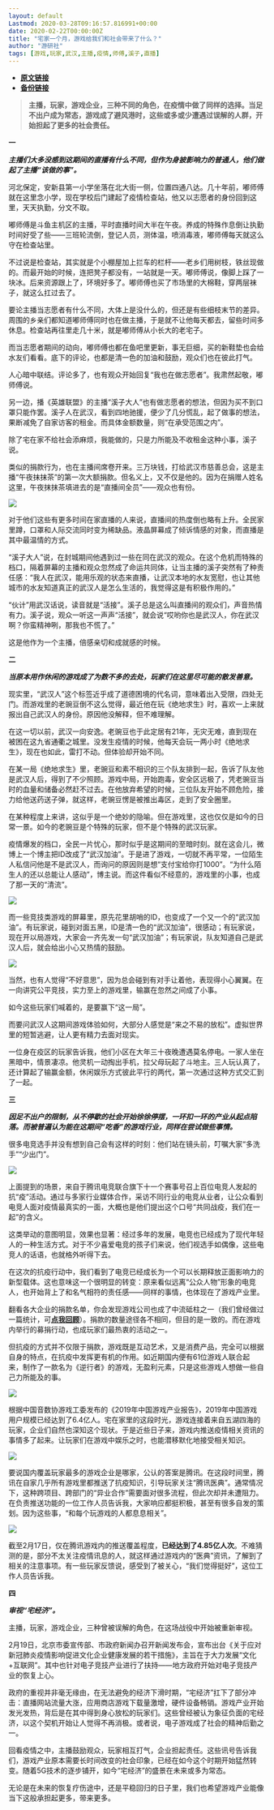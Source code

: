 ```yaml
---
layout: default
Lastmod: 2020-03-28T09:16:57.816991+00:00
date: 2020-02-22T00:00:00Z
title: "宅家一个月，游戏给我们和社会带来了什么？"
author: "游研社"
tags: [游戏,玩家,武汉,主播,疫情,师傅,溪子,直播]
---
```


* [**原文链接**](https://www.yystv.cn/p/6218)
* [**备份链接**](http://archive.ph/2jKoI)


> **主播，玩家，游戏企业，三种不同的角色，在疫情中做了同样的选择。当足不出户成为常态，游戏成了避风港时，这些或多或少遭遇过误解的人群，开始担起了更多的社会责任。**

**一**

**_主播们大多没感到这期间的直播有什么不同，但作为身披影响力的普通人，他们做起了主播“该做的事”。_**

河北保定，安新县第一小学坐落在北大街一侧，位置四通八达。几十年前，嘟师傅就在这里念小学，现在学校后门建起了疫情检查站，他又以志愿者的身份回到这里，天天执勤，分文不取。

嘟师傅是斗鱼主机区的主播，平时直播时间大半在午夜。养成的特殊作息倒让执勤时间好受了些——三班轮流倒，登记人员，测体温，喷消毒液，嘟师傅每天就这么守在检查站里。

不过说是检查站，其实就是个小棚屋加上拦车的栏杆——老乡们用树枝，铁丝现做的。而最开始的时候，连把凳子都没有，一站就是一天。嘟师傅说，像脚上踩了一块冰。后来资源跟上了，环境好多了。嘟师傅也买了市场里的大棉鞋，穿两层袜子，就这么扛过去了。

要论主播当志愿者有什么不同，大体上是没什么的，但还是有些细枝末节的差异。周围的乡亲们都知道嘟师傅同时也在做主播，于是就不让他每天都去，留些时间多休息。检查站再往里走几十米，就是嘟师傅从小长大的老宅子。

而当志愿者期间的动向，嘟师傅也都在鱼吧里更新，事无巨细，买的新鞋垫也会给水友们看看。底下的评论，也都是清一色的加油和鼓励，观众们也在彼此打气。

人心暗中联结。评论多了，也有观众开始回复“我也在做志愿者”。我肃然起敬，嘟师傅说。

另一边，播《英雄联盟》的主播“溪子大人”也有做志愿者的想法，但因为买不到口罩只能作罢。溪子人在武汉，看到四地驰援，便少了几分慌乱，起了做事的想法，果断减免了自家访客的租金。而具体金额数量，则“在承受范围之内”。

除了宅在家不给社会添麻烦，我能做的，只是力所能及不收租金这种小事，溪子说。

类似的捐款行为，也在主播间席卷开来。三万块钱，打给武汉市慈善总会，这是主播“午夜抹抹茶”的第一次大额捐款。但名义上，又不仅是他的。因为在捐赠人姓名这里，午夜抹抹茶填进去的是“直播间全员”——观众也有份。

![](/images/post/432e6a1f3ea4861ef49cea9c96a4629b.png_mw680water)

对于他们这些有更多时间在家直播的人来说，直播间的热度倒也略有上升。全民家里蹲，口罩和人际交流同时变为稀缺品。液晶屏幕成了倾诉情感的对象，而直播是其中最温情的方式。

“溪子大人”说，在封城期间他遇到过一些在同在武汉的观众。在这个危机而特殊的档口，隔着屏幕的主播和观众忽然成了命运共同体，让当主播的溪子突然有了种责任感：“我人在武汉，能用乐观的状态来直播，让武汉本地的水友宽慰，也让其他城市的水友知道真正的武汉人是怎么生活的，我觉得这是有积极作用的。”

“伙计”用武汉话说，读音就是“活接”。溪子总是这么叫直播间的观众们，声音热情有力。溪子说，观众一听这一声声“活接”，就会说“哎哟你也是武汉人，你在武汉啊？你蛮精神咧，那我也不慌了。”

这是他作为一个主播，倍感亲切和成就感的时候。

  

**二**

_**当原本用作休闲的游戏成了为数不多的去处，玩家们在这里尽可能的散发善意。**_

现实里，“武汉人”这个标签近乎成了道德困境的代名词，意味着出入受限，四处无门。而游戏里的老豌豆倒不这么觉得，最近他在玩《绝地求生》时，喜欢一上来就报出自己武汉人的身份。原因他没解释，但不难理解。

在这一切以前，武汉一向安逸。老豌豆也于此定居有21年，无灾无难，直到现在被困在这九省通衢之城里。没发生疫情的时候，他每天会玩一两小时《绝地求生》，现在也如此，雷打不动。但体验却开始不同。

在某一局《绝地求生》里，老豌豆和素不相识的三个队友排到一起，告诉了队友他是武汉人后，得到了不少照顾。游戏中局，开始跑毒，安全区远极了，凭老豌豆当时的血量和储备必然赶不过去。在他放弃希望的时候，三位队友开始不顾危险，接力给他送药送子弹，就这样，老豌豆愣是被推出毒区，走到了安全圈里。

在某种程度上来讲，这似乎是一个绝妙的隐喻。但在游戏里，这也仅仅是如今的日常一景。如今的老豌豆是个特殊的玩家，但不是个特殊的武汉玩家。

疫情爆发的档口，全民一片忧心，那时似乎是这期间的至暗时刻。就在这会儿，微博上一个博主把ID改成了“武汉加油”。于是进了游戏，一切就不再平常，一位陌生人私信问他是不是武汉人，而询问的原因则是想“支付宝给你打1000”。“为什么陌生人的还以总能让人感动”，博主说。而这件看似不经意的，游戏里的小事，也成了那一天的“清流”。

![](/images/post/7da19862032ef7060db13e01022f5f13.png_mw680water)

而一些竞技类游戏的屏幕里，原先花里胡哨的ID，也变成了一个又一个的“武汉加油”。有玩家说，碰到对面五黑，ID是清一色的“武汉加油”，很感动；有玩家说，现在开以局游戏，大家会一齐先发一句“武汉加油”；有玩家说，队友知道自己是武汉人后，就会给出小心又热情的鼓励。

![](/images/post/ee99f4cb2bdee3d8eed071c34ef20a3a.jpeg_mw680water)

当然，也有人觉得“不好意思”，因为总会碰到有对手让着他，表现得小心翼翼。在一向讲究公平竞技，实力至上的游戏里，输赢在忽然之间成了小事。

如今这些玩家们喊着的，是要赢下“这一局”。

而要问武汉人这期间游戏体验如何，大部分人感觉是“来之不易的放松”。虚拟世界里的短暂逃避，让人更有精力去面对现实。

一位身在疫区的玩家告诉我，他们小区在大年三十夜晚遭遇莫名停电。一家人坐在黑暗中，情景凄凉。他灵机一动掏出手机，拉父母玩起了斗地主。三人玩认真了，还计算起了输赢金额，休闲娱乐方式彼此平行的两代，第一次通过这种方式交汇到了一起。

  

**三**

_**因足不出户的限制，从不停歇的社会开始徐徐停摆，一环扣一环的产业从起点陷落。而被普遍认为能在这期间“吃香”的游戏行业，同样在尝试做些事情。**_

很多电竞选手并没有想到自己会有这样的时刻：他们站在镜头前，叮嘱大家“多洗手”“少出门”。

![](/images/post/64f9c0ad5e2c523145d0bca98968600e.png_mw680water)

上面提到的场景，来自于腾讯电竞联合旗下十一个赛事号召上百位电竞人发起的抗“疫”活动。通过与多家行业媒体合作，采访不同行业的电竞从业者，让公众看到电竞人面对疫情最真实的一面，大概也是他们提出这个口号“共同战疫，我们在一起”的含义。

这类举动的意图明显，效果也显著：经过多年的发展，电竞也已经成为了现代年轻人的一种生活方式。对于不少喜爱电竞的孩子们来说，他们视选手如偶像，这些电竞人的话语，也就格外听得下去。

在这次的抗疫行动中，我们看到了电竞已经成长为一个可以长期释放正面影响力的新型载体。这也意味这一个很明显的转变：原来看似远离“公众人物”形象的电竞人，也开始背上了和名气相符的责任感——同样的事情，也体现在了游戏产业里。

翻看各大企业的捐款名单，你会发现游戏公司也成了中流砥柱之一（我们曾经做过一篇统计，可[**点我回顾**](https://www.yystv.cn/p/6138)）。捐款的数量途径各不相同，但目的是一致的。而在游戏内举行的募捐行动，也成玩家们最热衷的活动之一。

但抗疫的方式并不仅限于捐款，游戏既是互动艺术，又是消费产品，完全可以根据自身的特点，在抗疫中发挥更有机的作用。如近期国内便有61位游戏人联合起来，制作了一款名为《逆行者》的游戏，无盈利元素，只是这些游戏人想做一些自己力所能及的事。

![](/images/post/d7fe9298796678d6acbd807221f1b2ca.jpeg_mw680water)

根据中国音数协游戏工委发布的《2019年中国游戏产业报告》，2019年中国游戏用户规模已经达到了6.4亿人。宅在家里的这段时光，游戏连接着来自五湖四海的玩家，企业们自然也深知这个现状。于是近些日子来，游戏内推送疫情相关资讯的事情多了起来。让玩家们在游戏中娱乐之时，也能潜移默化地接受相关知识。

![](/images/post/8f21da22168ef9f7b0dd429a28654450.jpeg_mw680water)

要说国内覆盖玩家最多的游戏企业是哪家，公认的答案是腾讯。在这段时间里，腾讯在自家几乎所有游戏里都推送了抗疫知识，引导玩家关注“腾讯医典”。通常情况下，这种跨项目、跨部门的“异业合作”需要面对很多流程，但此次却并未遭阻力。在负责推送功能的一位工作人员告诉我，大家响应都挺积极，甚至有很多自发的策划。因为这些事，“和每个玩游戏的人都息息相关”。

![](/images/post/02ed4e263d84705aafd5120064b74725.jpeg_mw680water)

截至2月17日，仅在腾讯游戏内的推送覆盖程度，**已经达到了4.85亿人次**。不难猜测的是，部分不太关注疫情讯息的人，就这样通过游戏内的“医典”资讯，了解到了相关的注意事项。有一些玩家反馈说，感受到了被关心，“我们觉得挺好”，这位工作人员告诉我。

**四**

**_审视“宅经济”。_**

主播，玩家，游戏企业，三种曾被误解的角色，在这场战役中开始被重新审视。

2月19日，北京市委宣传部、市政府新闻办召开新闻发布会，宣布出台《关于应对新冠肺炎疫情影响促进文化企业健康发展的若干措施》，主旨在于大力发展“文化+互联网”。其中也针对电子竞技产业进行了扶持——地方政府开始对电子竞技产业的恢复上心。

政府的重视并非毫无缘由，在无法避免的经济下滑时期，“宅经济”扛下了部分冲击：直播网站流量大涨，应用商店游戏下载量激增，硬件设备畅销。游戏产业开始发光发热，背后是在其中得到身心放松的玩家们。这些曾经被认为象征负面的宅经济，以这个契机开始让人觉得不再消极。或者说，电子游戏成了社会的精神后勤之一。

回看疫情之中，主播鼓励观众，玩家相互打气，企业担起责任。这些讯号告诉我们，游戏产业原本需要长时间改变的社会印象，已经在如今这个时期开始猛然转变。随着5G技术的逐步铺开，如今“宅经济”的盛景在未来或多为常态。

无论是在未来的恢复疗伤途中，还是平稳回归的日子里，我们也希望游戏产业能像当下这般承担起更多，带来更多。


